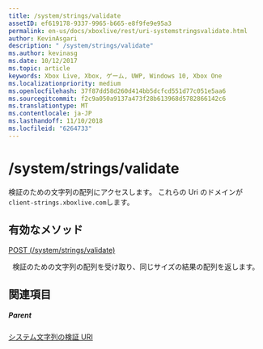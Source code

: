 ```yaml
---
title: /system/strings/validate
assetID: ef619178-9337-9965-b665-e8f9fe9e95a3
permalink: en-us/docs/xboxlive/rest/uri-systemstringsvalidate.html
author: KevinAsgari
description: " /system/strings/validate"
ms.author: kevinasg
ms.date: 10/12/2017
ms.topic: article
keywords: Xbox Live, Xbox, ゲーム, UWP, Windows 10, Xbox One
ms.localizationpriority: medium
ms.openlocfilehash: 37f87dd58d260d414bb5dcfcd551d77c051e5aa6
ms.sourcegitcommit: f2c9a050a9137a473f28b613968d5782866142c6
ms.translationtype: MT
ms.contentlocale: ja-JP
ms.lasthandoff: 11/10/2018
ms.locfileid: "6264733"
---
```

# <a name="systemstringsvalidate"></a>/system/strings/validate
検証のための文字列の配列にアクセスします。 これらの Uri のドメインが`client-strings.xboxlive.com`します。
  
<a id="ID4EV"></a>

 
## <a name="valid-methods"></a>有効なメソッド

[POST (/system/strings/validate)](uri-systemstringsvalidatepost.md)

&nbsp;&nbsp;検証のための文字列の配列を受け取り、同じサイズの結果の配列を返します。
 
<a id="ID4E6"></a>

 
## <a name="see-also"></a>関連項目
 
<a id="ID4EBB"></a>

 
##### <a name="parent"></a>Parent 

[システム文字列の検証 URI](atoc-reference-systemstringsvalidate.md)

   